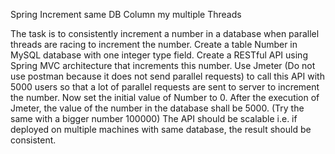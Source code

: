 Spring Increment same DB Column my multiple Threads

The task is to consistently increment a number in a database when parallel threads are racing to increment the number.
Create a table Number in MySQL database with one integer type field.
Create a RESTful API using Spring MVC architecture that increments this number.
Use Jmeter (Do not use postman because it does not send parallel requests) to call this API with 5000 users so that a lot of parallel requests are sent to server to increment the number.
Now set the initial value of Number to 0.
After the execution of Jmeter, the value of the number in the database shall be 5000. (Try the same with a bigger number 100000)
The API should be scalable i.e. if deployed on multiple machines with same database, the result should be consistent.
